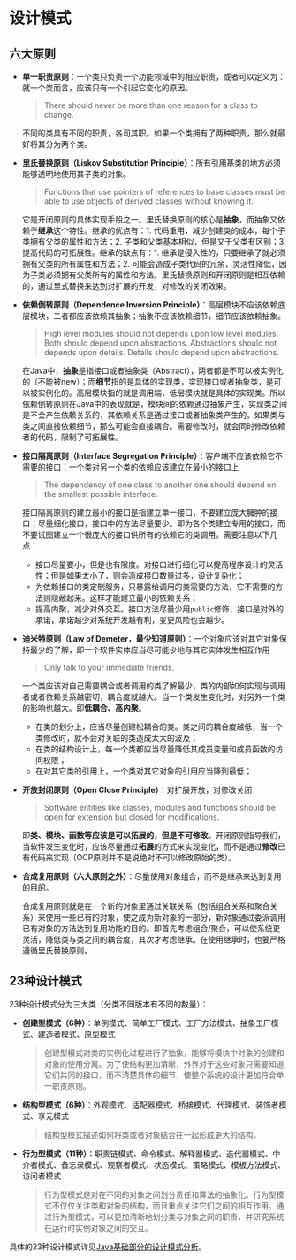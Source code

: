 # 设计模式

## 六大原则

* **单一职责原则**：一个类只负责一个功能领域中的相应职责，或者可以定义为：就一个类而言，应该只有一个引起它变化的原因。

    > There should never be more than one reason for a class to change.

    不同的类具有不同的职责，各司其职。如果一个类拥有了两种职责，那么就最好将其分为两个类。

* **里氏替换原则（Liskov Substitution Principle）**：所有引用基类的地方必须能够透明地使用其子类的对象。

    > Functions that use pointers of references to base classes must be able to use objects of derived classes without knowing it.

    它是开闭原则的具体实现手段之一。里氏替换原则的核心是**抽象**，而抽象又依赖于**继承**这个特性。继承的优点有：1. 代码重用，减少创建类的成本，每个子类拥有父类的属性和方法；2. 子类和父类基本相似，但是又于父类有区别；3. 提高代码的可拓展性。继承的缺点有：1. 继承是侵入性的，只要继承了就必须拥有父类的所有属性和方法；2. 可能会造成子类代码的冗余，灵活性降低，因为子类必须拥有父类所有的属性和方法。里氏替换原则和开闭原则是相互依赖的，通过里式替换来达到对扩展的开发，对修改的关闭效果。

* **依赖倒转原则（Dependence Inversion Principle）**：高层模块不应该依赖底层模块，二者都应该依赖其抽象；抽象不应该依赖细节，细节应该依赖抽象。

    > High level modules should not depends upon low level modules. Both should depend upon abstractions. Abstractions should not depends upon details. Details should depend upon abstractions.

    在Java中，**抽象**是指接口或者抽象类（Abstract），两者都是不可以被实例化的（不能被new）；而**细节**指的是具体的实现类，实现接口或者抽象类，是可以被实例化的。高层模块指的就是调用端，低层模块就是具体的实现类。所以依赖倒转原则在Java中的表现就是，模块间的依赖通过抽象产生，实现类之间是不会产生依赖关系的，其依赖关系是通过接口或者抽象类产生的。如果类与类之间直接依赖细节，那么可能会直接耦合。需要修改时，就会同时修改依赖者的代码，限制了可拓展性。

* **接口隔离原则（Interface Segregation Principle）**：客户端不应该依赖它不需要的接口；一个类对另一个类的依赖应该建立在最小的接口上

    > The dependency of one class to another one should depend on the smallest possible interface.

    接口隔离原则的建立最小的接口是指建立单一接口，不要建立庞大臃肿的接口；尽量细化接口，接口中的方法尽量要少。即为各个类建立专用的接口，而不要试图建立一个很庞大的接口供所有的依赖它的类调用。需要注意以下几点：
    * 接口尽量要小，但是也有限度。对接口进行细化可以提高程序设计的灵活性；但是如果太小了，则会造成接口数量过多，设计复杂化；
    * 为依赖接口的类定制服务，只暴露给调用的类需要的方法，它不需要的方法则隐蔽起来。这样才能建立最小的依赖关系；
    * 提高内聚，减少对外交互。接口方法尽量少用`public`修饰，接口是对外的承诺，承诺越少对系统开发越有利，变更风险也会越少。

* **迪米特原则（Law of Demeter，最少知道原则）**：一个对象应该对其它对象保持最少的了解，即一个软件实体应当尽可能少地与其它实体发生相互作用

    > Only talk to your immediate friends.

    一个类应该对自己需要耦合或者调用的类了解最少，类的内部如何实现与调用者或者依赖关系越密切，耦合度就越大。当一个类发生变化时，对另外一个类的影响也越大。即**低耦合、高内聚**。

    * 在类的划分上，应当尽量创建松耦合的类。类之间的耦合度越低，当一个类修改时，就不会对关联的类造成太大的波及；
    * 在类的结构设计上，每一个类都应当尽量降低其成员变量和成员函数的访问权限；
    * 在对其它类的引用上，一个类对其它对象的引用应当降到最低；

* **开放封闭原则（Open Close Principle）**：对扩展开放，对修改关闭

    > Software entities like classes, modules and functions should be open for extension but closed for modifications.

    即**类、模块、函数等应该是可以拓展的，但是不可修改**。开闭原则指导我们，当软件发生变化时，应该尽量通过**拓展**的方式来实现变化，而不是通过**修改**已有代码来实现（OCP原则并不是说绝对不可以修改原始的类）。

* **合成复用原则（六大原则之外）**：尽量使用对象组合，而不是继承来达到复用的目的。

    合成复用原则就是在一个新的对象里通过关联关系（包括组合关系和聚合关系）来使用一些已有的对象，使之成为新对象的一部分，新对象通过委派调用已有对象的方法达到复用功能的目的。即首先考虑组合/聚合，可以使系统更灵活，降低类与类之间的耦合度，其次才考虑继承。在使用继承时，也要严格遵循里氏替换原则。

## 23种设计模式

23种设计模式分为三大类（分类不同版本有不同的数量）：

* **创建型模式（6种）**：单例模式、简单工厂模式、工厂方法模式、抽象工厂模式、建造者模式、原型模式

    > 创建型模式对类的实例化过程进行了抽象，能够将模块中对象的创建和对象的使用分离。为了使结构更加清晰，外界对于这些对象只需要知道它们共同的接口，而不清楚具体的细节，使整个系统的设计更加符合单一职责原则。

* **结构型模式（6种）**：外观模式、适配器模式、桥接模式、代理模式、装饰者模式、享元模式

    > 结构型模式描述如何将类或者对象结合在一起形成更大的结构。

* **行为型模式（11种）**：职责链模式、命令模式、解释器模式、迭代器模式、中介者模式、备忘录模式、观察者模式、状态模式、策略模式、模板方法模式、访问者模式

    > 行为型模式是对在不同的对象之间划分责任和算法的抽象化。行为型模式不仅仅关注类和对象的结构，而且重点关注它们之间的相互作用。通过行为型模式，可以更加清晰地划分类与对象之间的职责，并研究系统在运行时实例对象之间的交互。

具体的23种设计模式详见[Java基础部分的设计模式分析](../java/23种设计模式.html)。